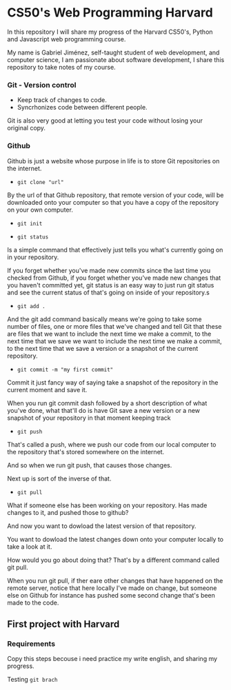 ﻿# CS50's Web Programming Harvard

In this repository I will share my progress of the Harvard CS50's, Python and Javascript web programming course.

My name is Gabriel Jiménez, self-taught student of web development, and computer science, I am passionate about software development, I share this repository to take notes of my course.

### Git - Version control

- Keep track of changes to code.
- Syncrhonizes code between different people.

Git is also very good at letting you test your code without losing your original copy.

### Github

Github is just a website whose purpose in life is to store Git repositories on the internet.

- `git clone "url"`

By the url of that Github repository, that remote version of your code, will be downloaded onto your computer so that you have a copy of the repository on your own computer.

- `git init` 

- `git status`

Is a simple command that effectively just tells you what's currently going on in your repository.

If you forget whether you've made new commits since the last time you checked from Github, if you forget whether you've made new changes that you haven't committed yet, git status is an easy way to just run git status and see the current status of that's going on inside of your repository.s

- `git add .`

And the git add command basically means we're going to take some number of files, one or more files that we've changed and tell Git that these are files that we want to include the next time we make a commit, to the next time that we save we want to include the next time we make a commit, to the next time that we save a version or a snapshot of the current repository.

- `git commit -m "my first commit"`

Commit it just fancy way of saying take a snapshot of the repository in the current moment and save it.

When you run git commit dash followed by a short description of what you've done, what that'll do is have Git save a new version or a new snapshot of your repository in that moment keeping track

- `git push`

That's called a push, where we push our code from our local computer to the repository that's stored somewhere on the internet. 

And so when we run git push, that causes those changes.

Next up is sort of the inverse of that.

- `git pull`

What if someone else has been working on your repository. Has made changes to it, and pushed those to github?

And now you want to dowload the latest version of that repository.

You want to dowload the latest changes down onto your computer locally to take a look at it.

How would you go about doing that? That's by a different command called git pull.

When you run git pull, if ther eare other changes that have happened on the remote server, notice that here locally I've made on change, but someone else on Github for instance has pushed some second change that's been made to the code. 

## First project with Harvard

### Requirements 

Copy this steps becouse i need practice my write english, and sharing my progress.

Testing `git brach`
